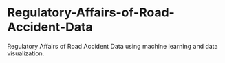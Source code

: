 # Regulatory-Affairs-of-Road-Accident-Data
Regulatory Affairs of Road Accident Data using machine learning and data visualization. 
